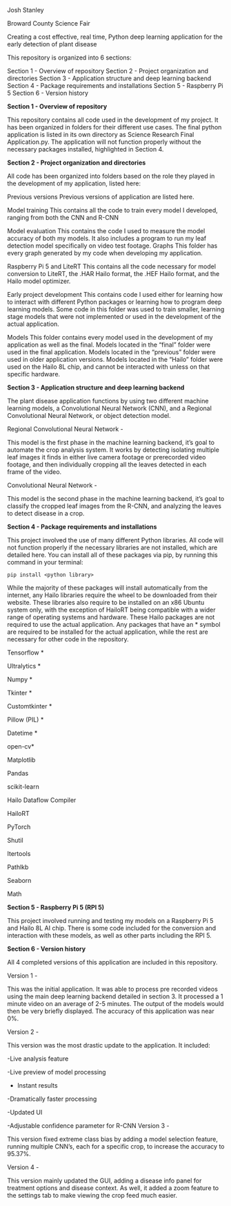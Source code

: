 Josh Stanley

Broward County Science Fair


Creating a cost effective, real time, Python deep learning application for the early detection of plant disease


This repository is organized into 6 sections:

Section 1 - Overview of repository
Section 2 - Project organization and directories
Section 3 - Application structure and deep learning backend
Section 4 - Package requirements and installations
Section 5 - Raspberry Pi 5
Section 6 - Version history











**Section 1 - Overview of repository**

This repository contains all code used in the development of my project. It has been organized in folders for their different use cases. The final python application is listed in its own directory as Science Research Final Application.py. The application will not function properly without the necessary packages installed, highlighted in Section 4. 

**Section 2 - Project organization and directories**

All code has been organized into folders based on the role they played in the development of my application, listed here:


Previous versions 
	Previous versions of application are listed here.

Model training 
	This contains all the code to train every model I developed, ranging from both the CNN and R-CNN

Model evaluation 
	This contains the code I used to measure the model accuracy of both my models. It also includes a program to run my leaf detection model specifically on video test footage. 
Graphs
	This folder has every graph generated by my code when developing my application.



Raspberry Pi 5 and LiteRT
	This contains all the code necessary for model conversion to LiteRT, the .HAR Hailo format, the .HEF Hailo format, and the Hailo model optimizer. 

Early project development
	This contains code I used either for learning how to interact with different Python packages or learning how to program deep learning models. Some code in this folder was used to train smaller, learning stage models that were not implemented or used in the development of the actual application.

Models
	This folder contains every model used in the development of my application as well as the final. Models located in the “final” folder were used in the final application. Models located in the “previous” folder were used in older application versions. Models located in the “Hailo” folder were used on the Hailo 8L chip, and cannot be interacted with unless on that specific hardware.


**Section 3 - Application structure and deep learning backend**

The plant disease application functions by using two different machine learning models, a Convolutional Neural Network (CNN), and a Regional Convolutional Neural Network, or object detection model. 

Regional Convolutional Neural Network - 

This model is the first phase in the machine learning backend, it’s goal to automate the crop analysis system. It works by detecting isolating multiple leaf images it finds in either live camera footage or prerecorded video footage, and then individually cropping all the leaves detected in each frame of the video.







Convolutional Neural Network -

This model is the second phase in the machine learning backend, it’s goal to classify the cropped leaf images from the R-CNN, and analyzing the leaves to detect disease in a crop. 

**Section 4 - Package requirements and installations**

This project involved the use of many different Python libraries. All code will not function properly if the necessary libraries are not installed, which are detailed here. You can install all of these packages via pip, by running this command in your terminal:

	pip install <python library>

While the majority of these packages will install automatically from the internet, any Hailo libraries require the wheel to be downloaded from their website. These libraries also require to be installed on an x86 Ubuntu system only, with the exception of HailoRT being compatible with a wider range of operating systems and hardware. 
These Hailo packages are not required to use the actual application. 
Any packages that have an * symbol are required to be installed for the actual application, while the rest are necessary for other code in the repository.


Tensorflow *

Ultralytics *

Numpy *

Tkinter *

Customtkinter *

Pillow (PIL) *

Datetime *

open-cv*

Matplotlib

Pandas

scikit-learn

Hailo Dataflow Compiler

HailoRT

PyTorch

Shutil

Itertools

Pathlkb

Seaborn

Math




**Section 5 - Raspberry Pi 5 (RPI 5)**

This project involved running and testing my models on a Raspberry Pi 5 and Hailo 8L AI chip. There is some code included for the conversion and interaction with these models, as well as other parts including the RPI 5. 

**Section 6 - Version history**

All 4 completed versions of this application are included in this repository.

Version 1 - 

This was the initial application. It was able to process pre recorded videos using the main deep learning backend detailed in section 3. It processed a 1 minute video on an average of 2-5 minutes. The output of the models would then be very briefly displayed. The accuracy of this application was near 0%. 

Version 2 -

This version was the most drastic update to the application. 
It included:

	
-Live analysis feature
	
-Live preview of model processing
	
- Instant results
	
-Dramatically faster processing
	
-Updated UI
	
-Adjustable confidence parameter for R-CNN
Version 3 - 
	
This version fixed extreme class bias by adding a model selection feature, running multiple CNN’s, each for a specific crop, to increase the accuracy to 95.37%.

Version 4 -
	
This version mainly updated the GUI, adding a disease info panel for treatment options and disease context. As well, it added a zoom feature to the settings tab to make viewing the crop feed much easier. 

